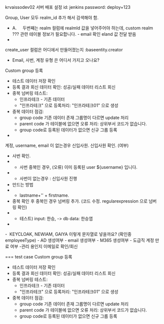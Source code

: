 krvaissodev02 서버 배포 설정
id: jenkins 
password: deploy+123 

Group, User 모두  realm_id 추가 해서 검색해야 함.


- A.     두번째는 realm 컬럼에 realmId 값을 넣어주어야 하는데, custom realm ??? 관련 테이블 정보가 필요합니다. - email 확인 eland 값 전달 받음
- 
create_user 컬럼은 어디에서 만들어졌는지 :baseentity.creator

- Email, 사번, 계정 유형 은 어디서 가지고 오나요?


Custom group 등록

- 테스트 데이터 저장 확인
- 등록 결과 회신 데이터 확인: 성공/실패 데이터 리스트 회신
- 중복 넘버링 테스트:
    - 인프라테크 - 기존 데이터
    - "인프라테크" 으로 등록처리: "인프라테크01" 으로 생성
- 중복 데이터 점검:
    - group code 기존 데이터 존재 그룹명이 다르면 update 처리
    - parent code 가 테이블에 없으면 오류 처리: 상위부서 코드가 없습니다.
    - group code로 등록된 데이터가 없으면 신규 그룹 등록
- 


계정, username, email 이 없는경우 신입사원.
신입사원 확인. (여부) 
- 사번 확인. 
- - 사번 중복인 경우, (오류) 이미 등록된 user ${username} 입니다.
- - 사번이 없는경우 : 신입사원 진행
- 만드는 방법
- - lastname+'' + firstname.
- 중복 확인 후 중복인  경우 넘버링 추가. (코드 수정. regularexpression 으로 넘버링 확인)
- - 테스트) input: 한승, -> db data: 한승엽
- 

-  KEYCLOAK, NEWIAM, GAIYA 이렇게 문자열로 넣을까요?  (확인중 employeeType)
	- AD 생성여부
	- email 생성여부
	- M365 생성여부
	- 도급직 계정 만료 여부
	-관리 용인지 이메일로 확인/회신

=== test case
Custom group 등록
- 테스트 데이터 저장 확인
- 등록 결과 회신 데이터 확인: 성공/실패 데이터 리스트 회신
- 중복 넘버링 테스트:
    - 인프라테크 - 기존 데이터
    - "인프라테크" 으로 등록처리: "인프라테크01" 으로 생성
- 중복 데이터 점검:
    - group code 기존 데이터 존재 그룹명이 다르면 update 처리
    - parent code 가 테이블에 없으면 오류 처리: 상위부서 코드가 없습니다.
    - group code로 등록된 데이터가 없으면 신규 그룹 등록